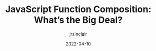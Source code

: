 ---
author: jrsinclair
date: 2022-04-10
permalink: false
tags:
  - javascript
target_url: https://jrsinclair.com/articles/2022/javascript-function-composition-whats-the-big-deal/
title: "JavaScript Function Composition: What’s the Big Deal?"
---